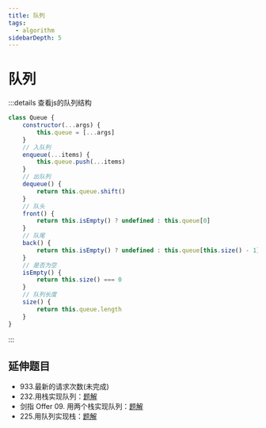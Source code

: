 ```yaml
---
title: 队列
tags:
  - algorithm
sidebarDepth: 5
---
```


# 队列

:::details 查看js的队列结构
```js
class Queue {
    constructor(...args) {
        this.queue = [...args]
    }
    // 入队列
    enqueue(...items) {
        this.queue.push(...items)
    }
    // 出队列
    dequeue() {
        return this.queue.shift()
    }
    // 队头
    front() {
        return this.isEmpty() ? undefined : this.queue[0]
    }
    // 队尾
    back() {
        return this.isEmpty() ? undefined : this.queue[this.size() - 1]
    }
    // 是否为空
    isEmpty() {
        return this.size() === 0
    }
    // 队列长度
    size() {
        return this.queue.length
    }
}
```
:::

## 延伸题目
- 933.最新的请求次数(未完成)
- 232.用栈实现队列：[题解](../leetCode/0232)
- 剑指 Offer 09. 用两个栈实现队列：[题解](../codingInterviews/09)
- 225.用队列实现栈：[题解](../leetCode/0225)

